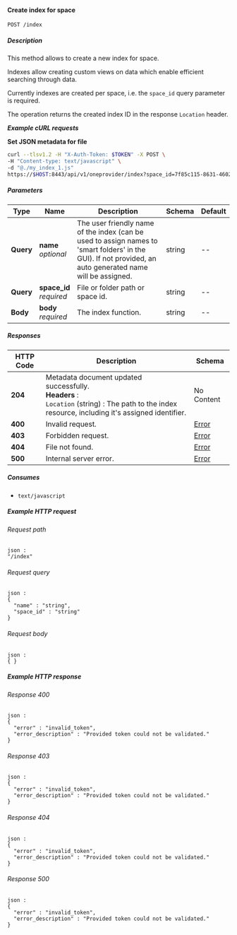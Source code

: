 
<a name="add_space_index"></a>
#### Create index for space
```
POST /index
```


##### Description
This method allows to create a new index for space.

Indexes allow creating custom views on data which enable efficient searching through data.

Currently indexes are created per space, i.e. the `space_id` query parameter is required.

The operation returns the created index ID in the response `Location` header.

***Example cURL requests***

**Set JSON metadata for file**
```bash
curl --tlsv1.2 -H "X-Auth-Token: $TOKEN" -X POST \
-H "Content-type: text/javascript" \
-d "@./my_index_1.js"
https://$HOST:8443/api/v1/oneprovider/index?space_id=7f85c115-8631-4602-b7d5-47cd969280a2&name=MyIndex1
```


##### Parameters

|Type|Name|Description|Schema|Default|
|---|---|---|---|---|
|**Query**|**name**  <br>*optional*|The user friendly name of the index (can be used to assign names to 'smart folders' in the GUI). If not provided, an auto generated name will be assigned.|string|--|
|**Query**|**space_id**  <br>*required*|File or folder path or space id.|string|--|
|**Body**|**body**  <br>*required*|The index function.|string|--|


##### Responses

|HTTP Code|Description|Schema|
|---|---|---|
|**204**|Metadata document updated successfully.  <br>**Headers** :   <br>`Location` (string) : The path to the index resource, including it's assigned identifier.|No Content|
|**400**|Invalid request.|[Error](../definitions/Error.md#error)|
|**403**|Forbidden request.|[Error](../definitions/Error.md#error)|
|**404**|File not found.|[Error](../definitions/Error.md#error)|
|**500**|Internal server error.|[Error](../definitions/Error.md#error)|


##### Consumes

* `text/javascript`


##### Example HTTP request

###### Request path
```
json :
"/index"
```


###### Request query
```
json :
{
  "name" : "string",
  "space_id" : "string"
}
```


###### Request body
```
json :
{ }
```


##### Example HTTP response

###### Response 400
```
json :
{
  "error" : "invalid_token",
  "error_description" : "Provided token could not be validated."
}
```


###### Response 403
```
json :
{
  "error" : "invalid_token",
  "error_description" : "Provided token could not be validated."
}
```


###### Response 404
```
json :
{
  "error" : "invalid_token",
  "error_description" : "Provided token could not be validated."
}
```


###### Response 500
```
json :
{
  "error" : "invalid_token",
  "error_description" : "Provided token could not be validated."
}
```



